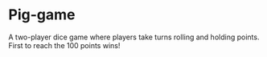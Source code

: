 # Pig-game

A two-player dice game where players take turns rolling and holding points. First to reach the 100 points wins!
